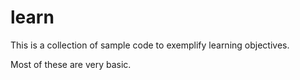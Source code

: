 # learn
This is a collection of sample code to exemplify learning objectives.

Most of these are very basic.
